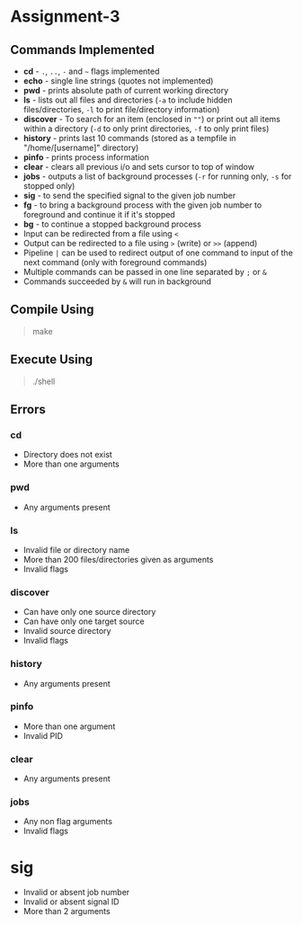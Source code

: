 # Assignment-3

## Commands Implemented

- **cd** - `.`, `..`, `-` and `~` flags implemented
- **echo** - single line strings (quotes not implemented)
- **pwd** - prints absolute path of current working directory
- **ls** - lists out all files and directories (`-a` to include hidden files/directories, `-l` to print file/directory information)
- **discover** - To search for an item (enclosed in `""`) or print out all items within a directory (`-d` to only print directories, `-f` to only print files)
- **history** - prints last 10 commands (stored as a tempfile in "/home/[username]" directory)
- **pinfo** - prints process information
- **clear** - clears all previous i/o and sets cursor to top of window
- **jobs** - outputs a list of background processes (`-r` for running only, `-s` for stopped only)
- **sig** - to send the specified signal to the given job number
- **fg** - to bring a background process with the given job number to foreground and continue it if it's stopped
- **bg** - to continue a stopped background process
- Input can be redirected from a file using `<`
- Output can be redirected to a file using `>` (write) or `>>` (append)
- Pipeline `|` can be used to redirect output of one command to input of the next command (only with foreground commands)
- Multiple commands can be passed in one line separated by `;` or `&`
- Commands succeeded by `&` will run in background

## Compile Using

> make

## Execute Using

> ./shell

## Errors

### cd

- Directory does not exist
- More than one arguments

### pwd

- Any arguments present

### ls

- Invalid file or directory name
- More than 200 files/directories given as arguments
- Invalid flags

### discover

- Can have only one source directory
- Can have only one target source
- Invalid source directory
- Invalid flags

### history

- Any arguments present

### pinfo
- More than one argument
- Invalid PID

### clear
- Any arguments present

### jobs
- Any non flag arguments
- Invalid flags

# sig
- Invalid or absent job number
- Invalid or absent signal ID
- More than 2 arguments
